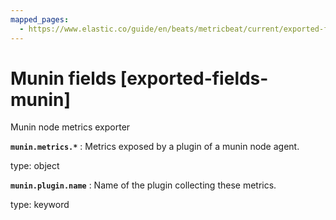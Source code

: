 ```yaml
---
mapped_pages:
  - https://www.elastic.co/guide/en/beats/metricbeat/current/exported-fields-munin.html
---
```


# Munin fields [exported-fields-munin]

Munin node metrics exporter

**`munin.metrics.*`**
:   Metrics exposed by a plugin of a munin node agent.

type: object


**`munin.plugin.name`**
:   Name of the plugin collecting these metrics.

type: keyword


